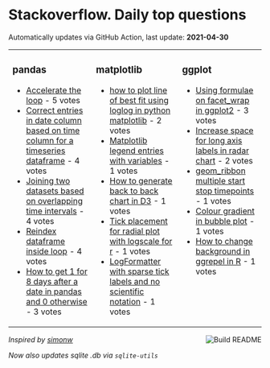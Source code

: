 # Stackoverflow. Daily top questions 

Automatically updates via GitHub Action, last update: **<!-- date starts -->2021-04-30<!-- date ends -->**


<table><tr><td valign="top" width="33%">

### pandas
<!-- pandas starts -->
* [Accelerate the loop](https://stackoverflow.com/questions/67330784/accelerate-the-loop) - 5 votes
* [Correct entries in date column based on time column for a timeseries dataframe](https://stackoverflow.com/questions/67329174/correct-entries-in-date-column-based-on-time-column-for-a-timeseries-dataframe) - 4 votes
* [Joining two datasets based on overlapping time intervals](https://stackoverflow.com/questions/67337430/joining-two-datasets-based-on-overlapping-time-intervals) - 4 votes
* [Reindex dataframe inside loop](https://stackoverflow.com/questions/67327234/reindex-dataframe-inside-loop) - 4 votes
* [How to get 1 for 8 days after a date in pandas and 0 otherwise](https://stackoverflow.com/questions/67333306/how-to-get-1-for-8-days-after-a-date-in-pandas-and-0-otherwise) - 3 votes
<!-- pandas ends -->
</td><td valign="top" width="34%">


### matplotlib
<!-- matplotlib starts -->
* [how to plot line of best fit using loglog in python matplotlib](https://stackoverflow.com/questions/67326869/how-to-plot-line-of-best-fit-using-loglog-in-python-matplotlib) - 2 votes
* [Matplotlib legend entries with variables](https://stackoverflow.com/questions/67330203/matplotlib-legend-entries-with-variables) - 1 votes
* [How to generate back to back chart in D3](https://stackoverflow.com/questions/67336324/how-to-generate-back-to-back-chart-in-d3) - 1 votes
* [Tick placement for radial plot with logscale for r](https://stackoverflow.com/questions/67337272/tick-placement-for-radial-plot-with-log-scale-for-r) - 1 votes
* [LogFormatter with sparse tick labels and no scientific notation](https://stackoverflow.com/questions/67335075/logformatter-with-sparse-tick-labels-and-no-scientific-notation) - 1 votes
<!-- matplotlib ends -->
</td><td valign="top" width="34%">


### ggplot
<!-- ggplot2 starts -->
* [Using formulae on facet_wrap in ggplot2](https://stackoverflow.com/questions/67328195/using-formulae-on-facet-wrap-in-ggplot2) - 3 votes
* [Increase space for long axis labels in radar chart](https://stackoverflow.com/questions/67334137/increase-space-for-long-axis-labels-in-radar-chart) - 2 votes
* [geom_ribbon multiple start stop timepoints](https://stackoverflow.com/questions/67334121/geom-ribbon-multiple-start-stop-timepoints) - 1 votes
* [Colour gradient in bubble plot](https://stackoverflow.com/questions/67328075/colour-gradient-in-bubble-plot) - 1 votes
* [How to change background in ggrepel in R](https://stackoverflow.com/questions/67331808/how-to-change-background-in-ggrepel-in-r) - 1 votes
<!-- ggplot2 ends -->
</td></tr></table>

<a href="https://github.com/hp0404/hp0404/actions"><img src="https://github.com/hp0404/hp0404/workflows/Build%20README/badge.svg" align="right" alt="Build README"></a> <p>*Inspired by  [simonw](https://github.com/simonw/simonw)*</p> <p> *Now also updates sqlite .db via `sqlite-utils`* </p>
